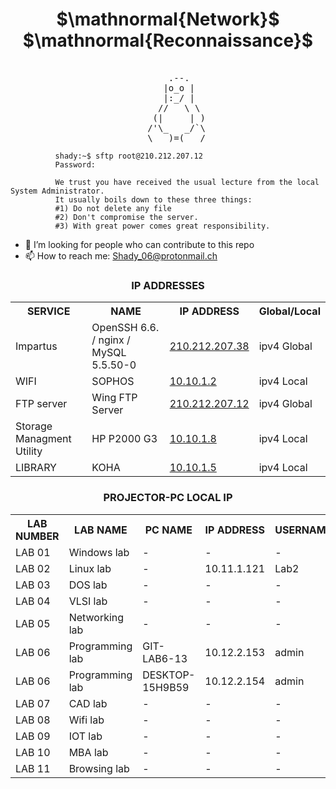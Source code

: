 <h1 align="center">
$\mathnormal{Network}$ $\mathnormal{Reconnaissance}$
</h1>

<pre>

						      .--.
						     |o_o |
						     |:_/ |
						    //   \ \
						   (|     | )
						  /'\_   _/`\
						  \___)=(___/
</pre>
```								  
		  shady:~$ sftp root@210.212.207.12                                                                
		  Password:                                 

		  We trust you have received the usual lecture from the local System Administrator.   
		  It usually boils down to these three things:
		  #1) Do not delete any file                                                                
		  #2) Don't compromise the server.               
		  #3) With great power comes great responsibility. 
```

- 🤔 I’m looking for people who can contribute to this repo
- 📫 How to reach me: Shady_06@protonmail.ch

<!-- ###CONNECT TO THE NETWORK BEFORE ACCESSING THE FTP SERVER, LOGIN TO SOPHOS DOESN'T MATTER JUST BE CONNECTED TO THE NETWORK -->
<!--
## IP ADDRESSES
| SERVICE | NAME | IP ADDRESS |
| ------------ | ------------ | ------------ |
| WIFI | SOPHOS | [10.10.1.2](https://10.10.1.2:8090/httpclient.html "10.10.1.2")|
| FTP server | Wing FTP Server | [210.212.207.12](http://210.212.207.12/login.html "210.212.207.12") |
| LIBRARY | KOHA | [10.10.1.5](http://10.10.1.5/inout/login.php "10.10.1.5") |
| Storage Managment Utility | HP P2000 G3 | [10.10.1.8](http://10.10.1.8 "10.10.1.8") |
| Impartus | OpenSSH 6.6.1 / nginx / MySQL 5.5.50-0 | [210.212.207.38](http://210.212.207.38/login/#/ "210.212.207.38") |
-->

<strong><h3 align="center" >IP ADDRESSES</h3></strong>

<div align="center">
<table>
	<tr>
		<th> SERVICE </th>
		<th> NAME </th>
		<th> IP ADDRESS </th>
		<th> Global/Local </th>
	</tr>
	<tr>
		<td> Impartus </td>
		<td>OpenSSH 6.6. / nginx / MySQL 5.5.50-0</td>
		<td><a href="http://210.212.207.38/login/#/">210.212.207.38</a></td>
		<td>ipv4 Global</td>
	</tr>
	<tr>
		<td> WIFI </td>
		<td> SOPHOS </td>
		<td><a href="http://10.10.1.2"> 10.10.1.2 </a></td>
		<td>ipv4 Local</td>
	</tr>
	<tr>
		<td> FTP server </td>
		<td> Wing FTP Server </td>
		<td><a href="http://210.212.207.12/login.html"> 210.212.207.12 </a></td>
		<td>ipv4 Global</td>
	</tr>
	<tr>
		<td> Storage Managment Utility </td>
		<td> HP P2000 G3 </td>
		<td><a href="http://10.10.1.8">10.10.1.8</a></td>
		<td>ipv4 Local</td>
	</tr>
	<tr>
		<td> LIBRARY </td>
		<td> KOHA </td>
		<td><a href="http://10.10.1.5/inout/login.php"> 10.10.1.5 </a></td>
		<td>ipv4 Local</td>
	</tr>
</table>
<div>
	
<strong><h3 align="center" >PROJECTOR-PC LOCAL IP</h3></strong>

<div align="center">
<table>
	<tr>
		<th> LAB NUMBER </th>
		<th> LAB NAME </th>
		<th> PC NAME </th>
		<th> IP ADDRESS </th>
		<th> USERNAME </th>
		<th> PASSWORD </th>
		<th> RDP STATUS </th>
		<th> SSH STATUS </th>
	</tr>
	<tr>
		<td> LAB 01 </td>
		<td> Windows lab </td>
		<td> - </td>
		<td> - </td>
		<td> - </td>
		<td> - </td>
		<td> NO </td>
		<td> NO </td>
	</tr>	
	<tr>
		<td> LAB 02 </td>
		<td> Linux lab </td>
		<td> - </td>
		<td> 10.11.1.121 </td>
		<td> Lab2 </td>
		<td> 2 </td>
		<td> YES </td>
		<td> NO </td>
	</tr>	
	<tr>
		<td> LAB 03 </td>
		<td> DOS lab </td>
		<td> - </td>
		<td> - </td>
		<td> - </td>
		<td> - </td>
		<td> NO </td>
		<td> NO </td>
	</tr>	
	<tr>
		<td> LAB 04 </td>
		<td> VLSI lab </td>
		<td> - </td>
		<td> - </td>
		<td> - </td>
		<td> - </td>
		<td> NO </td>
		<td> NO </td>
	</tr>	
	<tr>
		<td> LAB 05 </td>
		<td> Networking lab </td>
		<td> - </td>
		<td> - </td>
		<td> - </td>
		<td> - </td>
		<td> NO </td>
		<td> NO </td>
	</tr>	
	<tr>
		<td> LAB 06 </td>
		<td> Programming lab </td>
		<td> GIT-LAB6-13 </td>
		<td> 10.12.2.153 </td>
		<td> admin </td>
		<td> 6 </td>
		<td> YES </td>
		<td> YES </td>
	</tr>
	<tr>
		<td> LAB 06 </td>
		<td> Programming lab </td>
		<td> DESKTOP-15H9B59 </td>
		<td> 10.12.2.154 </td>
		<td> admin </td>
		<td> 6 </td>
		<td> YES </td>
		<td> YES </td>
	</tr>
	<tr>
		<td> LAB 07 </td>
		<td> CAD lab </td>
		<td> - </td>
		<td> - </td>
		<td> - </td>
		<td> - </td>
		<td> NO </td>
		<td> NO </td>
	</tr>	
	<tr>
		<td> LAB 08 </td>
		<td> Wifi lab </td>
		<td> - </td>
		<td> - </td>
		<td> - </td>
		<td> - </td>
		<td> NO </td>
		<td> NO </td>
	</tr>	
	<tr>
		<td> LAB 09 </td>
		<td> IOT lab </td>
		<td> - </td>
		<td> - </td>
		<td> - </td>
		<td> - </td>
		<td> NO </td>
		<td> NO </td>
	</tr>	
	<tr>
		<td> LAB 10 </td>
		<td> MBA lab </td>
		<td> - </td>
		<td> - </td>
		<td> - </td>
		<td> - </td>
		<td> NO </td>
		<td> NO </td>
	</tr>	
	<tr>
		<td> LAB 11 </td>
		<td> Browsing lab </td>
		<td> - </td>
		<td> - </td>
		<td> - </td>
		<td> - </td>
		<td> NO </td>
		<td> NO </td>
	</tr>
</table>
</div>
